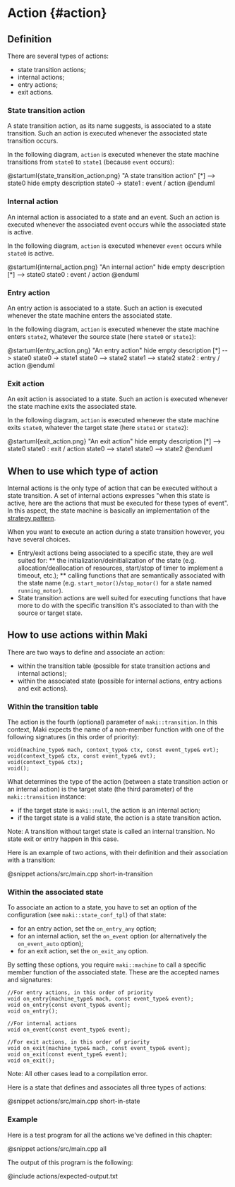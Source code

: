 # Action {#action}

## Definition

There are several types of actions:

* state transition actions;
* internal actions;
* entry actions;
* exit actions.

### State transition action

A state transition action, as its name suggests, is associated to a state transition. Such an action is executed whenever the associated state transition occurs.

In the following diagram, `action` is executed whenever the state machine transitions from `state0` to `state1` (because `event` occurs):

@startuml{state_transition_action.png} "A state transition action"
[*] --> state0
hide empty description
state0 -> state1 : event / action
@enduml

### Internal action

An internal action is associated to a state and an event. Such an action is executed whenever the associated event occurs while the associated state is active.

In the following diagram, `action` is executed whenever `event` occurs while `state0` is active.

@startuml{internal_action.png} "An internal action"
hide empty description
[*] --> state0
state0 : event / action
@enduml

### Entry action

An entry action is associated to a state. Such an action is executed whenever the state machine enters the associated state.

In the following diagram, `action` is executed whenever the state machine enters `state2`, whatever the source state (here `state0` or `state1`):

@startuml{entry_action.png} "An entry action"
hide empty description
[*] --> state0
state0 -> state1
state0 --> state2
state1 --> state2
state2 : entry / action
@enduml

### Exit action

An exit action is associated to a state. Such an action is executed whenever the state machine exits the associated state.

In the following diagram, `action` is executed whenever the state machine exits `state0`, whatever the target state (here `state1` or `state2`):

@startuml{exit_action.png} "An exit action"
hide empty description
[*] --> state0
state0 : exit / action
state0 --> state1
state0 --> state2
@enduml

## When to use which type of action

Internal actions is the only type of action that can be executed without a state transition. A set of internal actions expresses "when this state is active, here are the actions that must be executed for these types of event". In this aspect, the state machine is basically an implementation of the [strategy pattern](https://en.wikipedia.org/wiki/Strategy_pattern).

When you want to execute an action during a state transition however, you have several choices.

* Entry/exit actions being associated to a specific state, they are well suited for:
** the initialization/deinitialization of the state (e.g. allocation/deallocation of resources, start/stop of timer to implement a timeout, etc.);
** calling functions that are semantically associated with the state name (e.g. `start_motor()`/`stop_motor()` for a state named `running_motor`).
* State transition actions are well suited for executing functions that have more to do with the specific transition it's associated to than with the source or target state.

## How to use actions within Maki

There are two ways to define and associate an action:

* within the transition table (possible for state transition actions and internal actions);
* within the associated state (possible for internal actions, entry actions and exit actions).

### Within the transition table

The action is the fourth (optional) parameter of `maki::transition`. In this context, Maki expects the name of a non-member function with one of the following signatures (in this order of priority):

~~~{.cpp}
void(machine_type& mach, context_type& ctx, const event_type& evt);
void(context_type& ctx, const event_type& evt);
void(context_type& ctx);
void();
~~~

What determines the type of the action (between a state transition action or an internal action) is the target state (the third parameter) of the `maki::transition` instance:

* if the target state is `maki::null`, the action is an internal action;
* if the target state is a valid state, the action is a state transition action.

Note: A transition without target state is called an internal transition. No state exit or entry happen in this case.

Here is an example of two actions, with their definition and their association with a transition:

@snippet actions/src/main.cpp short-in-transition

### Within the associated state

To associate an action to a state, you have to set an option of the configuration (see `maki::state_conf_tpl`) of that state:

* for an entry action, set the `on_entry_any` option;
* for an internal action, set the `on_event` option (or alternatively the `on_event_auto` option);
* for an exit action, set the `on_exit_any` option.

By setting these options, you require `maki::machine` to call a specific member function of the associated state. These are the accepted names and signatures:

~~~{.cpp}
//For entry actions, in this order of priority
void on_entry(machine_type& mach, const event_type& event);
void on_entry(const event_type& event);
void on_entry();

//For internal actions
void on_event(const event_type& event);

//For exit actions, in this order of priority
void on_exit(machine_type& mach, const event_type& event);
void on_exit(const event_type& event);
void on_exit();
~~~

Note: All other cases lead to a compilation error.

Here is a state that defines and associates all three types of actions:

@snippet actions/src/main.cpp short-in-state

### Example

Here is a test program for all the actions we've defined in this chapter:

@snippet actions/src/main.cpp all

The output of this program is the following:

@include actions/expected-output.txt
